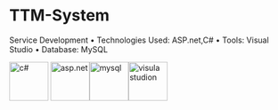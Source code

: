 # TTM-System

Service Development
•	Technologies Used: ASP.net,C#
•	Tools: Visual Studio
•	Database: MySQL

<img src="https://seeklogo.com/images/C/c-sharp-c-logo-02F17714BA-seeklogo.com.png" alt="c#" width="70" height="70"/> <img src="https://logodix.com/logo/1796970.png" alt="asp.net" width="70" height="70"/><img src="https://seeklogo.com/images/M/mysql-logo-69B39F7D18-seeklogo.com.png" alt="mysql" width="70" height="70"/><img src="https://seeklogo.com/images/V/visual-studio-logo-14F95CF819-seeklogo.com.png" alt="visula studion" width="70" height="70"/>

